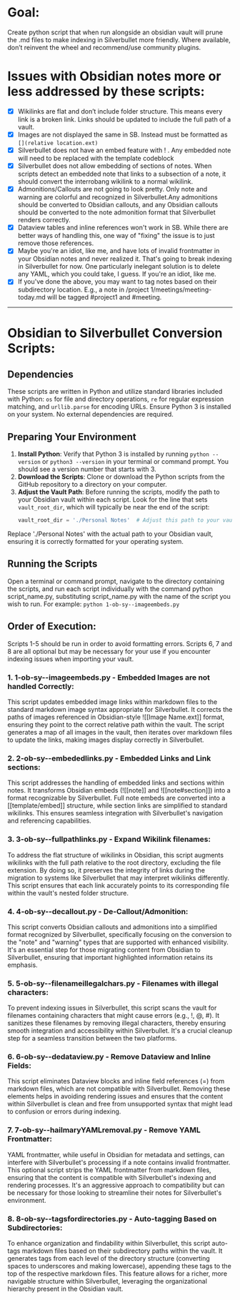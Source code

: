 
# Goal:
Create python script that when run alongside an obsidian vault will prune the .md files to make indexing in Silverbullet more friendly.
Where available, don’t reinvent the wheel and recommend/use community plugins.




# Issues with Obsidian notes more or less addressed by these scripts:
* [x] Wikilinks are flat and don’t include folder structure. This means every link is a broken link. Links should be updated to include the full path of a vault.
* [x] Images are not displayed the same in SB. Instead must be formatted as `[](relative location.ext)`
* [x] Silverbullet does not have an embed feature with ! . Any embedded note will need to be replaced with the template codeblock
* [x] Silverbullet does not allow embedding of sections of notes. When scripts detect an embedded note that links to a subsection of a note, it should convert the interrobang wikilink to a normal wikilink. 
* [x] Admonitions/Callouts are not going to look pretty. Only note and warning are colorful and recognized in Silverbullet.Any admonitions should be converted to Obsidian callouts, and any Obsidian callouts should be converted to the note admonition format that Silverbullet renders correctly.
* [x] Dataview tables and inline references won't work in SB. While there are better ways of handling this, one way of "fixing" the issue is to just remove those references.
* [x] Maybe you're an idiot, like me, and have lots of invalid frontmatter in your Obsidian notes and never realized it. That's going to break indexing in Silverbullet for now. One particularly inelegant solution is to delete any YAML, which you could take, I guess. If you're an idiot, like me.
* [x] If you've done the above, you may want to tag notes based on their subdirectory location. E.g., a note in /project 1/meetings/meeting-today.md will be tagged #project1 and #meeting.
---

# Obsidian to Silverbullet Conversion Scripts:

## Dependencies
These scripts are written in Python and utilize standard libraries included with Python: `os` for file and directory operations, `re` for regular expression matching, and `urllib.parse` for encoding URLs. Ensure Python 3 is installed on your system. No external dependencies are required.

## Preparing Your Environment
1. **Install Python**: Verify that Python 3 is installed by running `python --version` or `python3 --version` in your terminal or command prompt. You should see a version number that starts with 3.
2. **Download the Scripts**: Clone or download the Python scripts from the GitHub repository to a directory on your computer.
3. **Adjust the Vault Path**: Before running the scripts, modify the path to your Obsidian vault within each script. Look for the line that sets `vault_root_dir`, which will typically be near the end of the script:
   ```python
   vault_root_dir = './Personal Notes'  # Adjust this path to your vault's root directory

Replace './Personal Notes' with the actual path to your Obsidian vault, ensuring it is correctly formatted for your operating system.

## Running the Scripts

Open a terminal or command prompt, navigate to the directory containing the scripts, and run each script individually with the command python script_name.py, substituting script_name.py with the name of the script you wish to run. For example:
 `python 1-ob-sy--imageembeds.py`

## Order of Execution:
Scripts 1-5 should be run in order to avoid formatting errors. Scripts 6, 7 and 8 are all optional but may be necessary for your use if you encounter indexing issues when importing your vault. 

### 1. 1-ob-sy--imageembeds.py - Embedded Images are not handled Correctly:
This script updates embedded image links within markdown files to the standard markdown image syntax appropriate for Silverbullet. It corrects the paths of images referenced in Obsidian-style ![[Image Name.ext]] format, ensuring they point to the correct relative path within the vault. The script generates a map of all images in the vault, then iterates over markdown files to update the links, making images display correctly in Silverbullet.

### 2. 2-ob-sy--embededlinks.py - Embedded Links and Link sections:
This script addresses the handling of embedded links and sections within notes. It transforms Obsidian embeds (![[note]] and ![[note#section]]) into a format recognizable by Silverbullet. Full note embeds are converted into a [[template/embed]] structure, while section links are simplified to standard wikilinks. This ensures seamless integration with Silverbullet's navigation and referencing capabilities.

### 3. 3-ob-sy--fullpathlinks.py - Expand Wikilink filenames:
To address the flat structure of wikilinks in Obsidian, this script augments wikilinks with the full path relative to the root directory, excluding the file extension. By doing so, it preserves the integrity of links during the migration to systems like Silverbullet that may interpret wikilinks differently. This script ensures that each link accurately points to its corresponding file within the vault's nested folder structure.

### 4. 4-ob-sy--decallout.py - De-Callout/Admonition:
This script converts Obsidian callouts and admonitions into a simplified format recognized by Silverbullet, specifically focusing on the conversion to the "note" and "warning" types that are supported with enhanced visibility. It's an essential step for those migrating content from Obsidian to Silverbullet, ensuring that important highlighted information retains its emphasis.

### 5. 5-ob-sy--filenameillegalchars.py - Filenames with illegal characters:
To prevent indexing issues in Silverbullet, this script scans the vault for filenames containing characters that might cause errors (e.g., !, @, #). It sanitizes these filenames by removing illegal characters, thereby ensuring smooth integration and accessibility within Silverbullet. It's a crucial cleanup step for a seamless transition between the two platforms.

### 6. 6-ob-sy--dedataview.py - Remove Dataview and Inline Fields:
This script eliminates Dataview blocks and inline field references (=) from markdown files, which are not compatible with Silverbullet. Removing these elements helps in avoiding rendering issues and ensures that the content within Silverbullet is clean and free from unsupported syntax that might lead to confusion or errors during indexing.

### 7. 7-ob-sy--hailmaryYAMLremoval.py - Remove YAML Frontmatter:
YAML frontmatter, while useful in Obsidian for metadata and settings, can interfere with Silverbullet's processing if a note contains invalid frontmatter. This optional script strips the YAML frontmatter from markdown files, ensuring that the content is compatible with Silverbullet's indexing and rendering processes. It's an aggressive approach to compatibility but can be necessary for those looking to streamline their notes for Silverbullet's environment.

### 8. 8-ob-sy--tagsfordirectories.py - Auto-tagging Based on Subdirectories:
To enhance organization and findability within Silverbullet, this script auto-tags markdown files based on their subdirectory paths within the vault. It generates tags from each level of the directory structure (converting spaces to underscores and making lowercase), appending these tags to the top of the respective markdown files. This feature allows for a richer, more navigable structure within Silverbullet, leveraging the organizational hierarchy present in the Obsidian vault.

